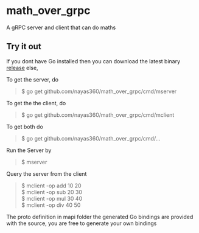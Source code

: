 # math_over_grpc
A gRPC server and client that can do maths

## Try it out
If you dont have Go installed then you can download the latest binary [release](https://github.com/nayas360/math_over_grpc/releases)
else, 

To get the server, do
>$ go get github.com/nayas360/math_over_grpc/cmd/mserver

To get the the client, do
>$ go get github.com/nayas360/math_over_grpc/cmd/mclient

To get both do
>$ go get github.com/nayas360/math_over_grpc/cmd/...

Run the Server by
>$ mserver

Query the server from the client
>$ mclient -op add 10 20  
$ mclient -op sub 20 30  
$ mclient -op mul 30 40  
$ mclient -op div 40 50

The proto definition in mapi folder the generated Go bindings are provided with the source,
you are free to generate your own bindings
